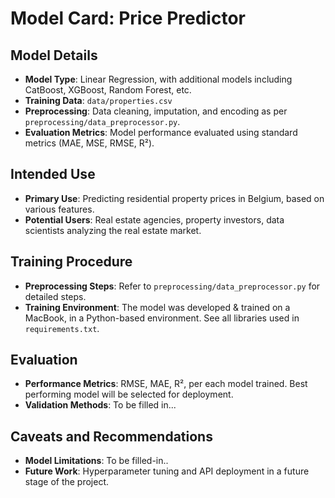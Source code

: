 #

# Model Card: Price Predictor

## Model Details
- **Model Type**: Linear Regression, with additional models including CatBoost, XGBoost, Random Forest, etc.
- **Training Data**: `data/properties.csv`
- **Preprocessing**: Data cleaning, imputation, and encoding as per `preprocessing/data_preprocessor.py`.
- **Evaluation Metrics**: Model performance evaluated using standard metrics (MAE, MSE, RMSE, R²).

## Intended Use
- **Primary Use**: Predicting residential property prices in Belgium, based on various features.
- **Potential Users**: Real estate agencies, property investors, data scientists analyzing the real estate market.

## Training Procedure
- **Preprocessing Steps**: Refer to `preprocessing/data_preprocessor.py` for detailed steps.
- **Training Environment**: The model was developed & trained on a MacBook, in a Python-based environment. See all libraries used in `requirements.txt`.

## Evaluation
- **Performance Metrics**: RMSE, MAE, R², per each model trained. Best performing model will be selected for deployment.
- **Validation Methods**: To be filled in...

## Caveats and Recommendations
- **Model Limitations**: To be filled-in..
- **Future Work**: Hyperparameter tuning and API deployment in a future stage of the project.
